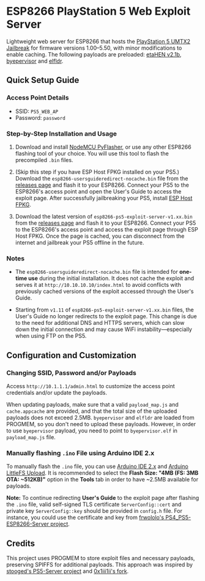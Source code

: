 # ESP8266 PlayStation 5 Web Exploit Server

Lightweight web server for ESP8266 that hosts the [PlayStation 5 UMTX2 Jailbreak](https://github.com/idlesauce/umtx2) for firmware versions 1.00–5.50, with minor modifications to enable caching. The following payloads are preloaded: [etaHEN v2.1b](https://github.com/etaHEN/etaHEN/releases/tag/2.1B), [byepervisor](https://github.com/PS5Dev/Byepervisor) and [elfldr](https://github.com/ps5-payload-dev/elfldr).

## Quick Setup Guide

### Access Point Details

- SSID: `PS5_WEB_AP`
- Password: `password`

### Step-by-Step Installation and Usage

1. Download and install [NodeMCU PyFlasher](https://github.com/marcelstoer/nodemcu-pyflasher), or use any other ESP8266 flashing tool of your choice. You will use this tool to flash the precompiled `.bin` files.

2. (Skip this step if you have ESP Host FPKG installed on your PS5.) Download the `esp8266-usersguideredirect-nocache.bin` file from the [releases page](https://github.com/vladimir-cucu/esp-ps5-exploit-server/releases) and flash it to your ESP8266. Connect your PS5 to the ESP8266's access point and open the User's Guide to access the exploit page. After successfully jailbreaking your PS5, install [ESP Host FPKG](https://www.mediafire.com/file/w4e6hiuwfoj8dnb/esphost.zip).

3. Download the latest version of `esp8266-ps5-exploit-server-v1.xx.bin` from the [releases page](https://github.com/vladimir-cucu/esp-ps5-exploit-server/releases) and flash it to your ESP8266. Connect your PS5 to the ESP8266's access point and access the exploit page through ESP Host FPKG. Once the page is cached, you can disconnect from the internet and jailbreak your PS5 offline in the future.

### Notes

- The `esp8266-usersguideredirect-nocache.bin` file is intended for **one-time use** during the initial installation. It does not cache the exploit and serves it at `http://10.10.10.10/index.html` to avoid conflicts with previously cached versions of the exploit accessed through the User's Guide.

- Starting from `v1.11` of `esp8266-ps5-exploit-server-v1.xx.bin` files, the User's Guide no longer redirects to the exploit page. This change is due to the need for additional DNS and HTTPS servers, which can slow down the initial connection and may cause WiFi instability—especially when using FTP on the PS5.

## Configuration and Customization

### Changing SSID, Password and/or Payloads

Access `http://10.1.1.1/admin.html` to customize the access point credentials and/or update the payloads.

When updating payloads, make sure that a valid `payload_map.js` and `cache.appcache` are provided, and that the total size of the uploaded payloads does not exceed 2.5MB. `byepervisor` and `elfldr` are loaded from PROGMEM, so you don't need to upload these payloads. However, in order to use `byepervisor` payload, you need to point to `byepervisor.elf` in `payload_map.js` file.

### Manually flashing `.ino` File using Arduino IDE 2.x

To manually flash the `.ino` file, you can use [Arduino IDE 2.x](https://www.arduino.cc/en/software/) and [Arduino LittleFS Upload](https://github.com/earlephilhower/arduino-littlefs-upload). It is recommended to select the **Flash Size: "4MB (FS: 3MB OTA: ~512KB)"** option in the **Tools** tab in order to have ~2.5MB available for payloads.

**Note:** To continue redirecting **User's Guide** to the exploit page after flashing the `.ino` file, valid self-signed TLS certificate `ServerConfig::cert` and private key `ServerConfig::key` should be provided in `config.h` file. For instance, you could use the certificate and key from [frwololo's PS4_PS5-ESP8266-Server project](https://github.com/frwololo/PS4_PS5-ESP8266-Server).

## Credits

This project uses PROGMEM to store exploit files and necessary payloads, preserving SPIFFS for additional payloads. This approach was inspired by [stooged's PS5-Server project](https://github.com/stooged/PS5-Server) and [0x1iii1ii's fork](https://github.com/0x1iii1ii/PS5-Server/).
